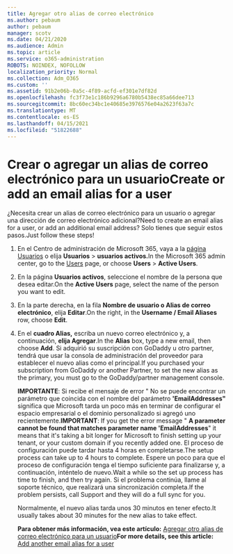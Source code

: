 ```yaml
---
title: Agregar otro alias de correo electrónico
ms.author: pebaum
author: pebaum
manager: scotv
ms.date: 04/21/2020
ms.audience: Admin
ms.topic: article
ms.service: o365-administration
ROBOTS: NOINDEX, NOFOLLOW
localization_priority: Normal
ms.collection: Adm_O365
ms.custom: ''
ms.assetid: 91b2e06b-0a5c-4f89-acfd-ef301e7df82d
ms.openlocfilehash: fc3f73e1c186b9296a6780b5438ec85a66dee713
ms.sourcegitcommit: 8bc60ec34bc1e40685e3976576e04a2623f63a7c
ms.translationtype: MT
ms.contentlocale: es-ES
ms.lasthandoff: 04/15/2021
ms.locfileid: "51822688"
---
```

# <a name="create-or-add-an-email-alias-for-a-user"></a><span data-ttu-id="95dc3-102">Crear o agregar un alias de correo electrónico para un usuario</span><span class="sxs-lookup"><span data-stu-id="95dc3-102">Create or add an email alias for a user</span></span>

<span data-ttu-id="95dc3-103">¿Necesita crear un alias de correo electrónico para un usuario o agregar una dirección de correo electrónico adicional?</span><span class="sxs-lookup"><span data-stu-id="95dc3-103">Need to create an email alias for a user, or add an additional email address?</span></span> <span data-ttu-id="95dc3-104">Solo tienes que seguir estos pasos.</span><span class="sxs-lookup"><span data-stu-id="95dc3-104">Just follow these steps!</span></span>
  
1. <span data-ttu-id="95dc3-105">En el Centro de administración de Microsoft 365, vaya a la [página Usuarios](https://go.microsoft.com/fwlink/p/?linkid=834822) o elija **Usuarios**  >  **usuarios activos.**</span><span class="sxs-lookup"><span data-stu-id="95dc3-105">In the Microsoft 365 admin center, go to the [Users](https://go.microsoft.com/fwlink/p/?linkid=834822) page, or choose **Users** > **Active Users**.</span></span>
    
2. <span data-ttu-id="95dc3-106">En la página **Usuarios activos**, seleccione el nombre de la persona que desea editar.</span><span class="sxs-lookup"><span data-stu-id="95dc3-106">On the **Active Users** page, select the name of the person you want to edit.</span></span> 
    
3. <span data-ttu-id="95dc3-107">En la parte derecha, en la fila **Nombre de usuario o Alias de correo electrónico**, elija **Editar**.</span><span class="sxs-lookup"><span data-stu-id="95dc3-107">On the right, in the **Username / Email Aliases** row, choose **Edit**.</span></span>
    
4. <span data-ttu-id="95dc3-108">En el **cuadro Alias,** escriba un nuevo correo electrónico y, a continuación, **elija Agregar**.</span><span class="sxs-lookup"><span data-stu-id="95dc3-108">In the **Alias** box, type a new email, then choose **Add**.</span></span> <span data-ttu-id="95dc3-109">Si adquirió su suscripción con GoDaddy u otro partner, tendrá que usar la consola de administración del proveedor para establecer el nuevo alias como el principal.</span><span class="sxs-lookup"><span data-stu-id="95dc3-109">If you purchased your subscription from GoDaddy or another Partner, to set the new alias as the primary, you must go to the GoDaddy/partner management console.</span></span> 
    
    <span data-ttu-id="95dc3-110">**IMPORTANTE**: Si recibe el mensaje de error " No se puede encontrar un parámetro que coincida con el nombre del parámetro **'EmailAddresses"** significa que Microsoft tarda un poco más en terminar de configurar el espacio empresarial o el dominio personalizado si agregó uno recientemente.</span><span class="sxs-lookup"><span data-stu-id="95dc3-110">**IMPORTANT**: If you get the error message " **A parameter cannot be found that matches parameter name 'EmailAddresses**" it means that it's taking a bit longer for Microsoft to finish setting up your tenant, or your custom domain if you recently added one.</span></span> <span data-ttu-id="95dc3-111">El proceso de configuración puede tardar hasta 4 horas en completarse.</span><span class="sxs-lookup"><span data-stu-id="95dc3-111">The setup process can take up to 4 hours to complete.</span></span> <span data-ttu-id="95dc3-112">Espere un poco para que el proceso de configuración tenga el tiempo suficiente para finalizarse y, a continuación, inténtelo de nuevo.</span><span class="sxs-lookup"><span data-stu-id="95dc3-112">Wait a while so the set up process has time to finish, and then try again.</span></span> <span data-ttu-id="95dc3-113">Si el problema continúa, llame al soporte técnico, que realizará una sincronización completa.</span><span class="sxs-lookup"><span data-stu-id="95dc3-113">If the problem persists, call Support and they will do a full sync for you.</span></span>
    
    <span data-ttu-id="95dc3-114">Normalmente, el nuevo alias tarda unos 30 minutos en tener efecto.</span><span class="sxs-lookup"><span data-stu-id="95dc3-114">It usually takes about 30 minutes for the new alias to take effect.</span></span>
    
    <span data-ttu-id="95dc3-115">**Para obtener más información, vea este artículo:** [Agregar otro alias de correo electrónico para un usuario](https://docs.microsoft.com/microsoft-365/admin/email/add-another-email-alias-for-a-user)</span><span class="sxs-lookup"><span data-stu-id="95dc3-115">**For more details, see this article:** [Add another email alias for a user](https://docs.microsoft.com/microsoft-365/admin/email/add-another-email-alias-for-a-user)</span></span>
    

